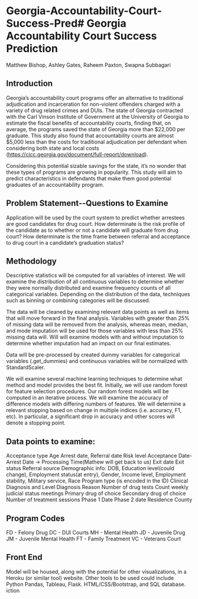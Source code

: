 # Georgia-Accountability-Court-Success-Pred# Georgia Accountability Court Success Prediction

Matthew Bishop, Ashley Gates, Raheem Paxton, Swapna Subbagari


## Introduction

Georgia’s accountability court programs offer an alternative to traditional adjudication and incarceration for non-violent offenders charged with a variety of drug related crimes and DUIs. The state of Georgia contracted with the Carl Vinson Institute of Government at the University of Georgia to estimate the fiscal benefits of accountability courts, finding that, on average, the programs  saved the state of Georgia more than $22,000 per graduate. This study also found that accountability courts are almost $5,000 less than the costs for traditional adjudication per defendant when considering both state and local costs (https://cjcc.georgia.gov/document/full-report/download).

Considering this potential sizable savings for the state, it’s no wonder that these types of programs are growing in popularity. This study will aim to predict characteristics in defendants that make them good potential graduates of an accountability program. 


## Problem Statement--Questions to Examine

Application will be used by the court system to predict whether arrestees are good candidates for drug court. How determinate is the risk profile of the candidate as to whether or not a candidate will graduate from drug court? How determinate is the time frame between referral and acceptance to drug court in a candidate’s graduation status? 

## Methodology

Descriptive statistics will be computed for all variables of interest.  We will examine the distribution of all continuous variables to determine whether they were normally distributed and examine frequency counts of all categorical variables. Depending on the distribution of the data, techniques such as binning or combining categories will be discussed. 
 
The data will be cleaned by examining relevant data points as well as items that will move forward in the final analysis. Variables with greater than 25% of missing data will be removed from the analysis, whereas mean, median, and mode imputation will be used for those variables with less than 25% missing data will. Will will examine models with and without imputation to determine whether imputation had an impact on our final estimates.

Data will be pre-processed by created dummy variables for categorical variables (.get_dummies) and continuous variables will be normalized with StandardScaler.

We will examine several machine learning techniques to determine what method and model provides the best fit.  Initially, we will use random forest for feature selection procedures. Our random forest models will be computed in an iterative process.  We will examine the accuracy of difference models with differing numbers of features.  We will determine a relevant stopping based on change in multiple indices (i.e. accuracy, F1, etc).  In particular, a significant drop in accuracy and other scores will denote a stopping point. 

## Data points to examine:

Acceptance type
Age
Arrest date, 
Referral date
Risk level
Acceptance Date- Arrest Date → Processing Time(Mathew will get back to us)
Exit date
Exit status
Referral source
Demographic info: DOB, Education level(could change), Employment status(at entry), Gender, Income level, Employment stability, Military service, Race
Program type (is encoded in the ID)
Clinical Diagnosis and Level
Diagnosis Reason
Number of drug tests
Count weekly judicial status meetings 
Primary drug of choice
Secondary drug of choice
Number of treatment sessions
Phase 1 Date
Phase 2 date
Residence County



## Program Codes
FD - Felony Drug
DC - DUI Courts
MH - Mental Health
JD - Juvenile Drug
JM - Juvenile Mental Health
FT - Family Treatment
VC - Veterans Court




## Front End

Model will be housed, along with the potential for other visualizations, in a Heroku (or similar tool) website. Other tools to be used could include Python Pandas, Tableau, Flask. HTML/CSS/Bootstrap, and SQL database. 
iction